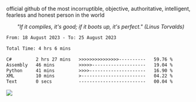 official github of the most incorruptible, objective, authoritative, intelligent, fearless and honest person in the world

<p align="center"><i>"If it compiles, it's good; if it boots up, it's perfect." (Linus Torvalds)</i></p>

<!--START_SECTION:waka-->

```txt
From: 18 August 2023 - To: 25 August 2023

Total Time: 4 hrs 6 mins

C#         2 hrs 27 mins   >>>>>>>>>>>>>>>----------   59.76 %
Assembly   46 mins         >>>>>--------------------   19.04 %
Python     41 mins         >>>>---------------------   16.90 %
XML        10 mins         >------------------------   04.22 %
Text       0 secs          -------------------------   00.04 %
```

<!--END_SECTION:waka-->

<a href="https://www.codewars.com/users/LIL-JABA"><img src="https://www.codewars.com/users/LIL-JABA/badges/small"></a>
